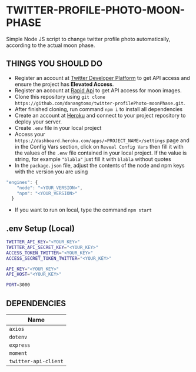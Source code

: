 # TWITTER-PROFILE-PHOTO-MOON-PHASE
Simple Node JS script to change twitter profile photo automatically, according to the actual moon phase.

## THINGS YOU SHOULD DO

- Register an account at [Twitter Developer Platform](https://developer.twitter.com/) to get API access and ensure the project has **Elevated Access**.
- Register an account at [Rapid Api](https://rapidapi.com/) to get API access for moon images.
- Clone this repository using `git clone https://github.com/danangtomo/twitter-profilePhoto-moonPhase.git`.
- After finished cloning, run command `npm i` to install all dependencies
- Create an account at [Heroku](https://heroku.com/) and connect to your project repository to deploy your server.
- Create `.env` file in your local project
- Access your `https://dashboard.heroku.com/apps/<PROJECT_NAME>/settings` page and in the Config Vars section, click on `Reveal Config Vars` then fill it with the values of the `.env` file contained in your local project. If the value is string, for example `"blabla"` just fill it with `blabla` without quotes
- In the `package.json` file, adjust the contents of the node and npm keys with the version you are using
```javascript
"engines": {
    "node": "<YOUR_VERSION>",
    "npm": "<YOUR_VERSION>"
  }
```
- If you want to run on local, type the command `npm start`

## .env Setup (Local)
```sh
TWITTER_API_KEY="<YOUR_KEY>"
TWITTER_API_SECRET_KEY="<YOUR_KEY>"
ACCESS_TOKEN_TWITTER="<YOUR_KEY>"
ACCESS_SECRET_TOKEN_TWITTER="<YOUR_KEY>"

API_KEY="<YOUR_KEY>"
API_HOST="<YOUR_KEY>"

PORT=3000
```

## DEPENDENCIES

| Name |
|---|
| `axios` |
| `dotenv` | 
| `express` | 
| `moment` | 
| `twitter-api-client` | 